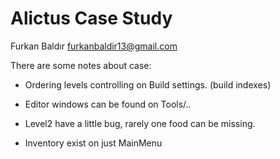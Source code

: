 # Alictus Case Study

Furkan Baldır furkanbaldir13@gmail.com

There are some notes about case:

- Ordering levels controlling on Build settings. (build indexes)

- Editor windows can be found on Tools/..

- Level2 have a little bug, rarely one food can be missing.

- Inventory exist on just MainMenu